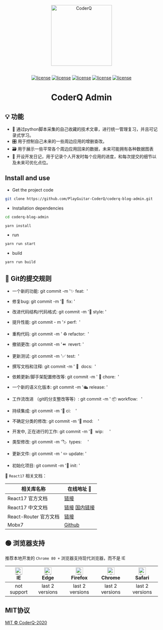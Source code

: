 <div align="center"> <img alt="CoderQ" width="200" height="200" src="https://urlify.cn/FRnEN3"><br> <br>

[![license](https://img.shields.io/badge/React-17.0.0-blue?logo=React)](LICENSE)
[![license](https://img.shields.io/badge/Mobx-6.3.2-orange?logo=Mobx)](LICENSE)
[![license](https://img.shields.io/badge/Antd-4.16.2-9cf?logo=AntDesign)](LICENSE)
[![license](https://img.shields.io/badge/Vite-2.3.4-blueviolet?logo=Vite)](LICENSE)
[![license](https://img.shields.io/badge/TypeScript-4.3.2-blue?logo=TypeScript)](LICENSE)

<h1>CoderQ Admin</h1>
</div>


##  💡 功能
- 📙 通过python脚本采集的自己收藏的技术文章，进行统一管理复习，并且可记录式学习。
- 🎛 用于控制自己未来的一些周边应用的增删查改。
- 🗃 用于展示一些平常各个周边应用回来的数据，未来可能拥有各种数据图表
- 📝 开设开发日记，用于记录个人开发时每个应用的进度，和每次提交的细节以及未来可优化点位。

## Install and use

- Get the project code

```bash
git clone https://github.com/PlayGuitar-CoderQ/coderq-blog-admin.git
```

- Installation dependencies

```bash
cd coderq-blog-admin

yarn install

```

- run

```bash
yarn run start
```

- build

```bash
yarn run build
```

## 🔔 Git的提交规则

 - 一个新的功能: git commit -m '✨ feat:   '

- 修复bug: git commit -m '🐛  fix:   '

- 改进代码结构/代码格式: git commit -m '💅  style:   '

- 提升性能: git commit - m '⚡️ perf:   '

- 重构代码: git commit -m ' ♻️ refactor:   '

- 撤销更改: git commit -m '⏪  revert:   '

- 更新测试: git commit -m '✅ test:    '

- 撰写文档和注释: git commit -m ' 📝  docs:    '

- 依赖更新/脚手架配置修改等: git commit -m ' 🔧 chore:     '

- 一个新的语义化版本: git commit -m '🛳  release:    '

- 工作流改进 （git的分支整改等等）: git commit -m ' 📦  workflow:     '

- 持续集成: git commit -m '👷 ci:       '

- 不确定分类的修改: git commit -m '🤡 mod:      '

- 开发中, 正在进行的工作: git commit -m '🚧   wip:        '

- 类型修改: git commit -m '🏷  types:        '

- 更新文件: git commit -m ' ✏️  update:   '

- 初始化项目: git commit -m '🌈  init:   '


📖 `React17` 相关文档：

| 相关库名称 | 在线地址 🔗 |
| --------- | ----- |
| React17 官方文档 | <a href="https://reactjs.org/" target="_blank">链接</a> |
| React17 中文文档 | <a href="https://react.docschina.org/" target="_blank">链接</a> <a href="https://vue3js.cn/docs/zh/" target="_blank">国内链接</a>|
| React-Router 官方文档 | <a href="https://reactrouter.com/" target="_blank">链接</a> |
| Mobx7 | <a href="https://cn.mobx.js.org/" target="_blank">Github</a> |


## 🟢  浏览器支持

推荐本地开发的 `Chrome 80 +` 浏览器支持现代浏览器，而不是 IE

| [<img src="https://raw.githubusercontent.com/alrra/browser-logos/master/src/edge/edge_48x48.png" alt=" Edge" width="24px" height="24px" />](http://godban.github.io/browsers-support-badges/)</br>IE | [<img src="https://raw.githubusercontent.com/alrra/browser-logos/master/src/edge/edge_48x48.png" alt=" Edge" width="24px" height="24px" />](http://godban.github.io/browsers-support-badges/)</br>Edge | [<img src="https://raw.githubusercontent.com/alrra/browser-logos/master/src/firefox/firefox_48x48.png" alt="Firefox" width="24px" height="24px" />](http://godban.github.io/browsers-support-badges/)</br>Firefox | [<img src="https://raw.githubusercontent.com/alrra/browser-logos/master/src/chrome/chrome_48x48.png" alt="Chrome" width="24px" height="24px" />](http://godban.github.io/browsers-support-badges/)</br>Chrome | [<img src="https://raw.githubusercontent.com/alrra/browser-logos/master/src/safari/safari_48x48.png" alt="Safari" width="24px" height="24px" />](http://godban.github.io/browsers-support-badges/)</br>Safari |
| :-: | :-: | :-: | :-: | :-: |
| not support | last 2 versions | last 2 versions | last 2 versions | last 2 versions |


## MIT协议

[MIT © CoderQ-2020](./LICENSE)
